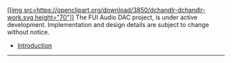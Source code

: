 [[[img src=https://openclipart.org/download/3850/dchandlr-dchandlr-work.svg height="70"]]](https://openclipart.org/detail/3850/work)
The FUI Audio DAC project, is under active development.  Implementation and design details are subject to change without notice.

- [Introduction](/p/fui-audio-dac/wiki/Introduction)

--------------------------------------------------------------------------------

